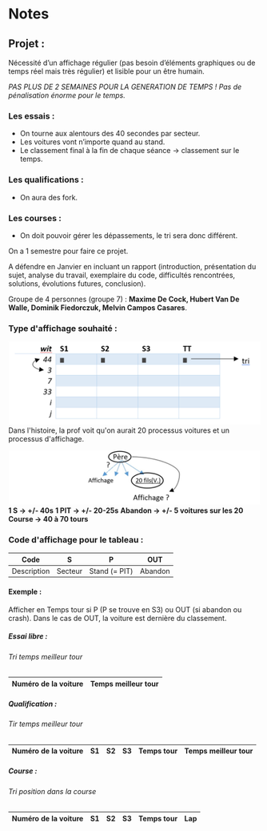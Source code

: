 # Notes
## Projet :
Nécessité d’un affichage régulier (pas besoin d’éléments graphiques ou de temps réel mais très régulier) et lisible pour un être humain.

*PAS PLUS DE 2 SEMAINES POUR LA GENERATION DE TEMPS !*
*Pas de pénalisation énorme pour le temps.*

### Les essais :
- On tourne aux alentours des 40 secondes par secteur.
- Les voitures vont n’importe quand au stand.
- Le classement final à la fin de chaque séance -> classement sur le temps.

### Les qualifications :
- On aura des fork.

### Les courses :
- On doit pouvoir gérer les dépassements, le tri sera donc différent.

On a 1 semestre pour faire ce projet.

A défendre en Janvier en incluant un rapport (introduction, présentation du sujet, analyse du travail, exemplaire du code, difficultés rencontrées, solutions, évolutions futures, conclusion).

Groupe de 4 personnes (groupe 7) : **Maxime De Cock, Hubert Van De Walle, Dominik Fiedorczuk, Melvin Campos Casares**.

### Type d'affichage souhaité :
![Tableau d'affichage](tableau_affichage.png)
Dans l'histoire, la prof voit qu'on aurait 20 processus voitures et un processus d'affichage.

![Processus père et fils](pere-fils.png)
**1 S -> +/- 40s**
**1 PIT -> +/- 20-25s**
**Abandon -> +/- 5 voitures sur les 20**
**Course -> 40 à 70 tours**

### Code d'affichage pour le tableau :

|    Code     |    S    |       P       |   OUT   |
|-------------|---------|---------------|---------|
| Description | Secteur | Stand (= PIT) | Abandon |

#### Exemple :

Afficher en Temps tour si P (P se trouve en S3) ou OUT (si abandon ou crash).
Dans le cas de OUT, la voiture est dernière du classement.

##### Essai libre :
###### Tri temps meilleur tour

| Numéro de la voiture | Temps meilleur tour |
|----------------------|---------------------|

##### Qualification :
###### Tir temps meilleur tour

| Numéro de la voiture | S1 | S2 | S3 | Temps tour | Temps meilleur tour |
|----------------------|----|----|----|------------|---------------------|

##### Course :
###### Tri position dans la course

| Numéro de la voiture | S1 | S2 | S3 | Temps tour | Lap |
|----------------------|----|----|----|------------|-----|

